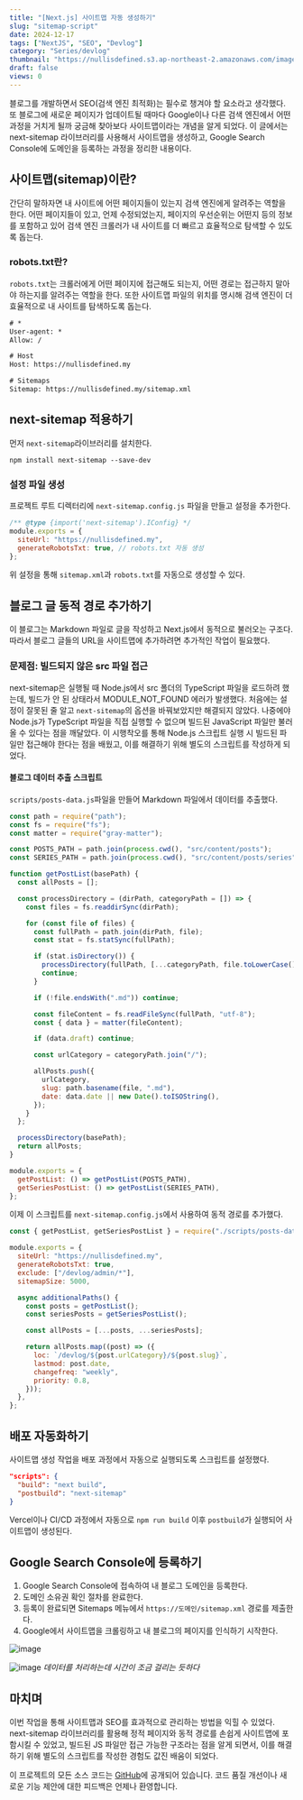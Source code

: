```yaml
---
title: "[Next.js] 사이트맵 자동 생성하기"
slug: "sitemap-script"
date: 2024-12-17
tags: ["NextJS", "SEO", "Devlog"]
category: "Series/devlog"
thumbnail: "https://nullisdefined.s3.ap-northeast-2.amazonaws.com/images/c9870b4f6ce1b0451761374cd9403ea1.png"
draft: false
views: 0
---
```

블로그를 개발하면서 SEO(검색 엔진 최적화)는 필수로 챙겨야 할 요소라고 생각했다. 또 블로그에 새로운 페이지가 업데이트될 때마다 Google이나 다른 검색 엔진에서 어떤 과정을 거치게 될까 궁금해 찾아보다 사이트맵이라는 개념을 알게 되었다. 이 글에서는 next-sitemap 라이브러리를 사용해서 사이트맵을 생성하고, Google Search Console에 도메인을 등록하는 과정을 정리한 내용이다.

## 사이트맵(sitemap)이란?
간단히 말하자면 내 사이트에 어떤 페이지들이 있는지 검색 엔진에게 알려주는 역할을 한다. 어떤 페이지들이 있고, 언제 수정되었는지, 페이지의 우선순위는 어떤지 등의 정보를 포함하고 있어 검색 엔진 크롤러가 내 사이트를 더 빠르고 효율적으로 탐색할 수 있도록 돕는다.
### robots.txt란?
`robots.txt`는 크롤러에게 어떤 페이지에 접근해도 되는지, 어떤 경로는 접근하지 말아야 하는지를 알려주는 역할을 한다. 또한 사이트맵 파일의 위치를 명시해 검색 엔진이 더 효율적으로 내 사이트를 탐색하도록 돕는다.
```txt title:robots.txt
# *
User-agent: *
Allow: /

# Host
Host: https://nullisdefined.my

# Sitemaps
Sitemap: https://nullisdefined.my/sitemap.xml

```
## next-sitemap 적용하기
먼저 `next-sitemap`라이브러리를 설치한다.
```shell
npm install next-sitemap --save-dev
```
### 설정 파일 생성
프로젝트 루트 디렉터리에 `next-sitemap.config.js` 파일을 만들고 설정을 추가한다.

```js title:next-sitemap.config.js
/** @type {import('next-sitemap').IConfig} */
module.exports = {
  siteUrl: "https://nullisdefined.my",
  generateRobotsTxt: true, // robots.txt 자동 생성
};

```
위 설정을 통해 `sitemap.xml`과 `robots.txt`를 자동으로 생성할 수 있다.

## 블로그 글 동적 경로 추가하기
이 블로그는 Markdown 파일로 글을 작성하고 Next.js에서 동적으로 불러오는 구조다. 따라서 블로그 글들의 URL을 사이트맵에 추가하려면 추가적인 작업이 필요했다.

### 문제점: 빌드되지 않은 src 파일 접근
next-sitemap은 실행될 때 Node.js에서 src 폴더의 TypeScript 파일을 로드하려 했는데, 빌드가 안 된 상태라서 MODULE_NOT_FOUND 에러가 발생했다. 처음에는 설정이 잘못된 줄 알고 `next-sitemap`의 옵션을 바꿔보았지만 해결되지 않았다. 나중에야 Node.js가 TypeScript 파일을 직접 실행할 수 없으며 빌드된 JavaScript 파일만 불러올 수 있다는 점을 깨달았다. 이 시행착오를 통해 Node.js 스크립트 실행 시 빌드된 파일만 접근해야 한다는 점을 배웠고, 이를 해결하기 위해 별도의 스크립트를 작성하게 되었다.

#### 블로그 데이터 추출 스크립트
`scripts/posts-data.js`파일을 만들어 Markdown 파일에서 데이터를 추출했다.

```js title:posts-data.js
const path = require("path");
const fs = require("fs");
const matter = require("gray-matter");

const POSTS_PATH = path.join(process.cwd(), "src/content/posts");
const SERIES_PATH = path.join(process.cwd(), "src/content/posts/series");

function getPostList(basePath) {
  const allPosts = [];

  const processDirectory = (dirPath, categoryPath = []) => {
    const files = fs.readdirSync(dirPath);

    for (const file of files) {
      const fullPath = path.join(dirPath, file);
      const stat = fs.statSync(fullPath);

      if (stat.isDirectory()) {
        processDirectory(fullPath, [...categoryPath, file.toLowerCase()]);
        continue;
      }

      if (!file.endsWith(".md")) continue;

      const fileContent = fs.readFileSync(fullPath, "utf-8");
      const { data } = matter(fileContent);

      if (data.draft) continue;

      const urlCategory = categoryPath.join("/");

      allPosts.push({
        urlCategory,
        slug: path.basename(file, ".md"),
        date: data.date || new Date().toISOString(),
      });
    }
  };

  processDirectory(basePath);
  return allPosts;
}

module.exports = {
  getPostList: () => getPostList(POSTS_PATH),
  getSeriesPostList: () => getPostList(SERIES_PATH),
};

```

이제 이 스크립트를 `next-sitemap.config.js`에서 사용하여 동적 경로를 추가했다.

```js title:next-sitemap.config.js
const { getPostList, getSeriesPostList } = require("./scripts/posts-data");

module.exports = {
  siteUrl: "https://nullisdefined.my",
  generateRobotsTxt: true,
  exclude: ["/devlog/admin/*"],
  sitemapSize: 5000,

  async additionalPaths() {
    const posts = getPostList();
    const seriesPosts = getSeriesPostList();

    const allPosts = [...posts, ...seriesPosts];

    return allPosts.map((post) => ({
      loc: `/devlog/${post.urlCategory}/${post.slug}`,
      lastmod: post.date,
      changefreq: "weekly",
      priority: 0.8,
    }));
  },
};

```

## 배포 자동화하기
사이트맵 생성 작업을 배포 과정에서 자동으로 실행되도록 스크립트를 설정했다.

```json
"scripts": {
  "build": "next build",
  "postbuild": "next-sitemap"
}
```

Vercel이나 CI/CD 과정에서 자동으로 `npm run build` 이후 `postbuild`가 실행되어 사이트맵이 생성된다.

## Google Search Console에 등록하기
1. Google Search Console에 접속하여 내 블로그 도메인을 등록한다.
2. 도메인 소유권 확인 절차를 완료한다.
3. 등록이 완료되면 Sitemaps 메뉴에서 `https://도메인/sitemap.xml` 경로를 제출한다.
4. Google에서 사이트맵을 크롤링하고 내 블로그의 페이지를 인식하기 시작한다.

![image](https://nullisdefined.s3.ap-northeast-2.amazonaws.com/images/c9870b4f6ce1b0451761374cd9403ea1.png)

![image](https://nullisdefined.s3.ap-northeast-2.amazonaws.com/images/2755a10b307891c9d6c7bf933863d2aa.png)
*데이터를 처리하는데 시간이 조금 걸리는 듯하다*

## 마치며

이번 작업을 통해 사이트맵과 SEO를 효과적으로 관리하는 방법을 익힐 수 있었다. next-sitemap 라이브러리를 활용해 정적 페이지와 동적 경로를 손쉽게 사이트맵에 포함시킬 수 있었고, 빌드된 JS 파일만 접근 가능한 구조라는 점을 알게 되면서, 이를 해결하기 위해 별도의 스크립트를 작성한 경험도 값진 배움이 되었다.

이 프로젝트의 모든 소스 코드는 [GitHub](https://github.com/nullisdefined/mydevlog)에 공개되어 있습니다. 코드 품질 개선이나 새로운 기능 제안에 대한 피드백은 언제나 환영합니다.